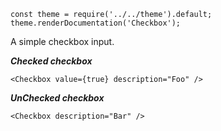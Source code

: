 ```
const theme = require('../../theme').default;
theme.renderDocumentation('Checkbox');
```

A simple checkbox input.

***Checked checkbox***
```
<Checkbox value={true} description="Foo" />
```

***UnChecked checkbox***
```
<Checkbox description="Bar" />
```
